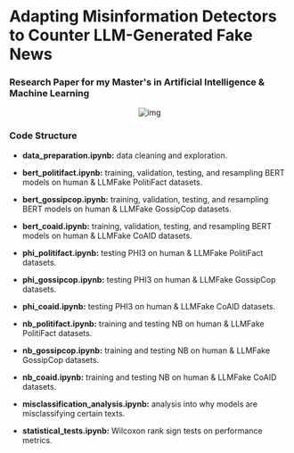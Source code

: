 # Adapting Misinformation Detectors to Counter LLM-Generated Fake News
### Research Paper for my Master's in Artificial Intelligence & Machine Learning

<p align="center">
  <img src="https://raw.githubusercontent.com/JacobShort11/master/img.png" alt="img">
</p>

### Code Structure
- **data_preparation.ipynb:** data cleaning and exploration.

- **bert_politifact.ipynb:** training, validation, testing, and resampling BERT models on human & LLMFake PolitiFact datasets.
- **bert_gossipcop.ipynb:** training, validation, testing, and resampling BERT models on human & LLMFake GossipCop datasets.
- **bert_coaid.ipynb:** training, validation, testing, and resampling BERT models on human & LLMFake CoAID datasets.

- **phi_politifact.ipynb:** testing PHI3 on human & LLMFake PolitiFact datasets.
- **phi_gossipcop.ipynb:** testing PHI3 on human & LLMFake GossipCop datasets.
- **phi_coaid.ipynb:** testing PHI3 on human & LLMFake CoAID datasets.

- **nb_politifact.ipynb:** training and testing NB on human & LLMFake PolitiFact datasets.
- **nb_gossipcop.ipynb:** training and testing NB on human & LLMFake GossipCop datasets.
- **nb_coaid.ipynb:** training and testing NB on human & LLMFake CoAID datasets.

- **misclassification_analysis.ipynb:** analysis into why models are misclassifying certain texts.

- **statistical_tests.ipynb:** Wilcoxon rank sign tests on performance metrics.
